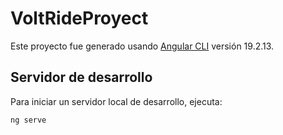 # VoltRideProyect

Este proyecto fue generado usando [Angular CLI](https://github.com/angular/angular-cli) versión 19.2.13.

## Servidor de desarrollo

Para iniciar un servidor local de desarrollo, ejecuta:

```bash
ng serve